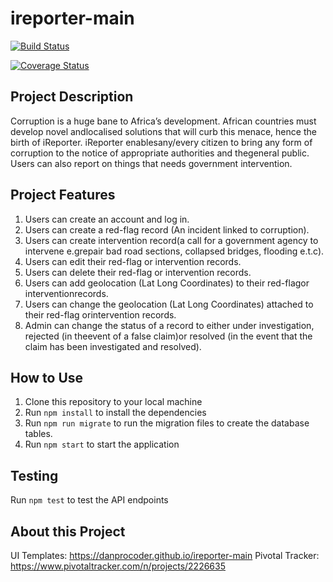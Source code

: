 # ireporter-main

[![Build Status](https://travis-ci.com/danprocoder/ireporter-main.svg?branch=develop)](https://travis-ci.com/danprocoder/ireporter-main)

[![Coverage Status](https://coveralls.io/repos/github/danprocoder/ireporter-main/badge.svg?branch=develop)](https://coveralls.io/github/danprocoder/ireporter-main?branch=develop)

## Project Description
Corruption is a huge bane to Africa’s development. African countries must develop novel andlocalised solutions that will curb this menace, hence the birth of iReporter. iReporter enablesany/every citizen to bring any form of corruption to the notice of appropriate authorities and thegeneral public. Users can also report on things that needs government intervention.

## Project Features
1. Users can create an account and log in.
2. Users can create a ​red-flag ​​record (An incident linked to corruption).
3. Users can create ​intervention​​ record​​​(a call for a government agency to intervene e.grepair bad road sections, collapsed bridges, flooding e.t.c).
4. Users can edit their ​red-flag ​​or ​intervention ​​records.
5. Users can delete their ​red-flag ​​or ​intervention ​​records.
6. Users can add geolocation (Lat Long Coordinates) to their ​red-flag ​​or ​interventionrecords​.
7. Users can change the geolocation (Lat Long Coordinates) attached to their ​red-flag ​​orintervention ​​records​.
8. Admin can change the ​status​​ of a record to either ​under investigation, rejected ​​(in theevent of a false claim)​​​or​ resolved ​​(in the event that the claim has been investigated and resolved)​.

## How to Use
1. Clone this repository to your local machine 
2. Run `npm install` to install the dependencies
3. Run `npm run migrate` to run the migration files to create the database tables.
3. Run `npm start` to start the application

## Testing
Run `npm test` to test the API endpoints

## About this Project
UI Templates: https://danprocoder.github.io/ireporter-main
Pivotal Tracker: https://www.pivotaltracker.com/n/projects/2226635